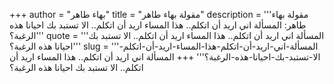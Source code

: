 +++
author = "بهاء طاهر"
title = "مقولة بهاء طاهر"
description = '''مقولة بهاء طاهر: المسألة اني اريد أن اتكلم.. هذا المساء اريد أن اتكلم.. الا تستبد بك احيانا هذه الرغبة؟'''
quote = '''المسألة اني اريد أن اتكلم.. هذا المساء اريد أن اتكلم.. الا تستبد بك احيانا هذه الرغبة؟'''
slug = '''المسألة-اني-اريد-أن-اتكلم-هذا-المساء-اريد-أن-اتكلم-الا-تستبد-بك-احيانا-هذه-الرغبة؟'''
+++
المسألة اني اريد أن اتكلم.. هذا المساء اريد أن اتكلم.. الا تستبد بك احيانا هذه الرغبة؟
